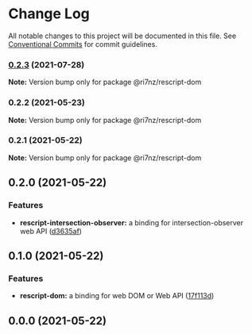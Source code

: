 # Change Log

All notable changes to this project will be documented in this file.
See [Conventional Commits](https://conventionalcommits.org) for commit guidelines.

### [0.2.3](https://github.com/ri7nz/rescript-libs/compare/@ri7nz/rescript-dom@0.2.1...@ri7nz/rescript-dom@0.2.3) (2021-07-28)

**Note:** Version bump only for package @ri7nz/rescript-dom





### 0.2.2 (2021-05-23)

**Note:** Version bump only for package @ri7nz/rescript-dom





### 0.2.1 (2021-05-22)

**Note:** Version bump only for package @ri7nz/rescript-dom





## 0.2.0 (2021-05-22)


### Features

* **rescript-intersection-observer:** a binding for intersection-observer web API ([d3635af](https://github.com/ri7nz/rescript-libs/commit/d3635af7013b007e343ca000ced4fc80d3dfaf26))



## 0.1.0 (2021-05-22)


### Features

* **rescript-dom:** a binding for web DOM or Web API ([17f113d](https://github.com/ri7nz/rescript-libs/commit/17f113d9d96601ace7f2a143f5b63ad7dbd134fd))



## 0.0.0 (2021-05-22)
